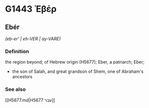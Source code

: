 # G1443 Ἐβέρ

## Ebér

_(eb-er' | eh-VER | ay-VARE)_

### Definition

the region beyond; of Hebrew origin (H5677); Eber, a patriarch; Eber; 

- the son of Salah, and great grandson of Shem, one of Abraham's ancestors

### See also

[[H5677.md|H5677 עבר]]
